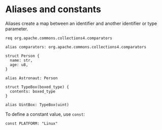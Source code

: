 # Aliases and constants

Aliases create a map between an identifier and another identifier or type parameter.

```sylva
req org.apache.commons.collections4.comparators

alias comparators: org.apache.commons.collections4.comparators

struct Person {
  name: str,
  age: u8,
}

alias Astronaut: Person

struct TypeBox(boxed_type) {
  contents: boxed_type
}

alias UintBox: TypeBox(uint)
```

To define a constant value, use `const`:

```sylva
const PLATFORM: "Linux"
```
